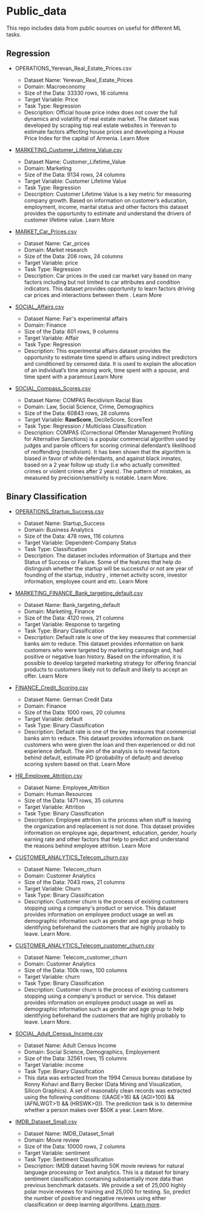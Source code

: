 # Public_data
This repo includes data from public sources on useful for different ML tasks.

## Regression
- OPERATIONS_Yerevan_Real_Estate_Prices.csv
  - Dataset Name: Yerevan_Real_Estate_Prices
  - Domain: Macroeconomy
  - Size of the Data: 33330 rows, 16 columns
  - Target Variable: Price
  - Task Type: Regression
  - Description: Official house price index does not cover the full dynamics and volatility of real estate market. The dataset was developed by scraping top real estate websites in Yerevan to estimate factors affecting house prices and developing a House Price Index for the capital of Armenia. Learn More

- [MARKETING_Customer_Lifetime_Value.csv](https://www.kaggle.com/ranja7/vehicle-insurance-customer-data)
  - Dataset Name: Customer_Lifetime_Value
  - Domain: Marketing
  - Size of the Data: 9134 rows, 24 columns
  - Target Variable: Customer Lifetime Value
  - Task Type: Regression
  - Description: Customer Lifetime Value is a key metric for measuring company growth. Based on information on customer’s education, employment, income, marital status and other factors this dataset provides the opportunity to estimate and understand the drivers of customer lifetime value. Learn More
  
- [MARKET_Car_Prices.csv](https://www.kaggle.com/toramky/automobile-dataset)
  - Dataset Name: Car_prices
  - Domain: Market research
  - Size of the Data: 206 rows, 24 columns
  - Target Variable: price
  - Task Type: Regression
  - Description: Car prices in the used car market vary based on many factors including but not limited to car attributes and condition indicators. This dataset provides opportunity to learn factors driving car prices and interactions between them . Learn More

- [SOCIAL_Affairs.csv](https://www.kaggle.com/clarkchong/fairs-affairs-dataset)
  - Dataset Name: Fair's experimental affairs
  - Domain: Finance
  - Size of the Data: 601 rows, 9 columns
  - Target Variable: Affair
  - Task Type: Regression
  - Description: This experimental affairs dataset provides the opportunity to estimate time spend in affairs using indirect predictors and conditioned by censored data. It is used to explain the allocation of an individual’s time among work, time spent with a spouse, and time spent with a paramour.Learn More

- [SOCIAL_Compass_Scores.csv](https://www.kaggle.com/danofer/compass)
  - Dataset Name: COMPAS Recidivism Racial Bias
  - Domain: Law, Social Science, Crime, Demographics
  - Size of the Data: 60843 rows, 28 columns
  - Target Variable: **RawScore**, DecileScore, ScoreText
  - Task Type: Regression / Multiclass Classification
  - Description: COMPAS (Correctional Offender Management Profiling for Alternative Sanctions) is a popular commercial algorithm used by judges and parole officers for scoring criminal defendant’s likelihood of reoffending (recidivism). It has been shown that the algorithm is biased in favor of white defendants, and against black inmates, based on a 2 year follow up study (i.e who actually committed crimes or violent crimes after 2 years). The pattern of mistakes, as measured by precision/sensitivity is notable. Learn More.


## Binary Classification
- [OPERATIONS_Startup_Success.csv](https://www.kaggle.com/ajaygorkar/startup-analysis)
  - Dataset Name: Startup_Success
  - Domain: Business Analytics
  - Size of the Data: 478 rows, 116 columns
  - Target Variable: Dependent-Company Status
  - Task Type: Classification
  - Description: The dataset includes information of Startups and their Status of Success or Failure. Some of the features that help do distinguish whether the startup will be successful or not are year of founding of the startup, industry , internet activity score, investor information, employee count and etc. Learn More

- [MARKETING_FINANCE_Bank_targeting_default.csv](https://archive.ics.uci.edu/ml/datasets/Bank+Marketing)
  - Dataset Name: Bank_targeting_default
  - Domain: Marketing, Finance
  - Size of the Data: 4120 rows, 21 columns
  - Target Variable: Response to targeting
  - Task Type: Binary Classification
  - Description: Default rate is one of the key measures that commercial banks aim to reduce. This dataset provides information on bank customers who were targeted by marketing campaign and, had positive or negative loan history. Based on the information, it is possible to develop targeted marketing strategy for offering financial products to customers likely not to default and likely to accept an offer. Learn More
  
- [FINANCE_Credit_Scoring.csv](https://archive.ics.uci.edu/ml/datasets/statlog+(german+credit+data))
  - Dataset Name: German Credit Data
  - Domain: Finance
  - Size of the Data: 1000 rows, 20 columns
  - Target Variable: default
  - Task Type: Binary Classification
  - Description: Default rate is one of the key measures that commercial banks aim to reduce. This dataset provides information on bank customers who were given the loan and then experienced or did not experience default. The aim of the analysis is to reveal factors behind default, estimate PD (probability of default) and develop scoring system based on that. Learn More

- [HR_Employee_Attrition.csv](https://www.kaggle.com/pavansubhasht/ibm-hr-analytics-attrition-dataset)
  - Dataset Name: Employee_Attrition
  - Domain: Human Resources
  - Size of the Data: 1471 rows, 35 columns
  - Target Variable: Attrition
  - Task Type: Binary Classification
  - Description: Employee attrition is the process when stuff is leaving the organization and replacement is not done. This dataset provides information on employee age, department, education, gender, hourly earning rate and other factors that help to predict and understand the reasons behind employee attrition.  Learn More

- [CUSTOMER_ANALYTICS_Telecom_churn.csv](https://www.kaggle.com/blastchar/telco-customer-churn/data)
  - Dataset Name: Telecom_churn
  - Domain: Customer Analytics
  - Size of the Data: 7043 rows, 21 columns
  - Target Variable: Churn
  - Task Type: Binary Classification
  - Description: Customer churn is the process of existing customers stopping using a company's product or service. This dataset provides information on employee product usage as well as demographic information such as gender and age group to help identifying beforehand the customers that are highly probably to leave. Learn More.
  
- [CUSTOMER_ANALYTICS_Telecom_customer_churn.csv](https://www.kaggle.com/abhinav89/telecom-customer)
  - Dataset Name: Telecom_customer_churn
  - Domain: Customer Analytics
  - Size of the Data: 100k rows, 100 columns
  - Target Variable: churn
  - Task Type: Binary Classification
  - Description: Customer churn is the process of existing customers stopping using a company's product or service. This dataset provides information on employee product usage as well as demographic information such as gender and age group to help identifying beforehand the customers that are highly probably to leave. Learn More.

- [SOCIAL_Adult_Census_Income.csv](https://www.kaggle.com/uciml/adult-census-income)
  - Dataset Name: Adult Census Income
  - Domain: Social Science, Demographics, Employement
  - Size of the Data: 32561 rows, 15 columns
  - Target Variable: income
  - Task Type: Binary Classification
  - This data was extracted from the 1994 Census bureau database by Ronny Kohavi and Barry Becker (Data Mining and Visualization, Silicon Graphics). A set of reasonably clean records was extracted using the following conditions: ((AAGE>16) && (AGI>100) && (AFNLWGT>1) && (HRSWK>0)). The prediction task is to determine whether a person makes over $50K a year. Learn More.

- [IMDB_Dataset_Small.csv](http://ai.stanford.edu/~amaas/data/sentiment/)
  - Dataset Name: IMDB_Dataset_Small
  - Domain: Movie review
  - Size of the Data: 10000 rows, 2 columns
  - Target Variable: sentiment
  - Task Type: Sentiment Classification
  - Description: IMDB dataset having 50K movie reviews for natural language processing or Text analytics. This is a dataset for binary sentiment classification containing substantially more data than previous benchmark datasets. We provide a set of 25,000 highly polar movie reviews for training and 25,000 for testing. So, predict the number of positive and negative reviews using either classification or deep learning algorithms. [Learn more](http://ai.stanford.edu/~amaas/data/sentiment/).

